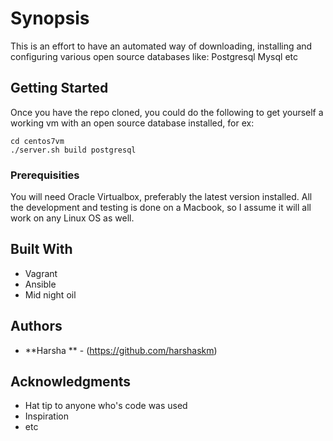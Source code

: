
# Synopsis
This is an effort to have an automated way of downloading, installing and configuring various open source databases like:
  Postgresql
  Mysql etc

## Getting Started
  Once you have the repo cloned, you could do the following to get yourself a working vm with an open source database installed, for ex:

    cd centos7vm
    ./server.sh build postgresql

### Prerequisities
  You will need Oracle Virtualbox, preferably the latest version installed.
  All the development and testing is done on a Macbook, so I assume it will all work on any Linux OS as well.

## Built With

* Vagrant
* Ansible
* Mid night oil

## Authors

* **Harsha ** - (https://github.com/harshaskm)

## Acknowledgments

* Hat tip to anyone who's code was used
* Inspiration
* etc

